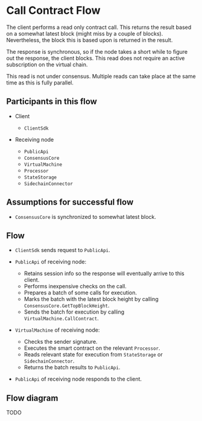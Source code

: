 # Call Contract Flow

The client performs a read only contract call. This returns the result based on a somewhat latest block (might miss by a couple of blocks). Nevertheless, the block this is based upon is returned in the result.

The response is synchronous, so if the node takes a short while to figure out the response, the client blocks. This read does not require an active subscription on the virtual chain.

This read is not under consensus. Multiple reads can take place at the same time as this is fully parallel.

## Participants in this flow

* Client
  * `ClientSdk`

* Receiving node
  * `PublicApi`
  * `ConsensusCore`
  * `VirtualMachine`
  * `Processor`
  * `StateStorage`
  * `SidechainConnector`

## Assumptions for successful flow

* `ConsensusCore` is synchronized to somewhat latest block.

## Flow

* `ClientSdk` sends request to `PublicApi`.

* `PublicApi` of receiving node:
  * Retains session info so the response will eventually arrive to this client.
  * Performs inexpensive checks on the call.
  * Prepares a batch of some calls for execution.
  * Marks the batch with the latest block height by calling `ConsensusCore.GetTopBlockHeight`.
  * Sends the batch for execution by calling `VirtualMachine.CallContract`.

* `VirtualMachine` of receiving node:
  * Checks the sender signature.
  * Executes the smart contract on the relevant `Processor`.
  * Reads relevant state for execution from `StateStorage` or `SidechainConnector`.
  * Returns the batch results to `PublicApi`.

* `PublicApi` of receiving node responds to the client.

## Flow diagram

TODO
